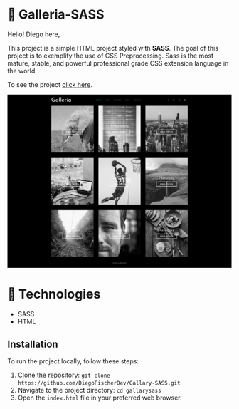 # :pushpin: Galleria-SASS

Hello! Diego here,

This project is a simple HTML project styled with **SASS**. The goal of this project is to exemplify the use of CSS Preprocessing. Sass is the most mature, stable, and powerful professional grade CSS extension language in the world.

To see the project [click here](https://gallary-sass.vercel.app/).

![Mockup with log in form page](https://github.com/DiegoFischerDev/Gallary-SASS/blob/main/img/Galeria%20SASS%20Preview.png)

# :rocket:  Technologies

* SASS
* HTML

## Installation

To run the project locally, follow these steps:

1. Clone the repository: `git clone https://github.com/DiegoFischerDev/Gallary-SASS.git`
2. Navigate to the project directory: `cd gallarysass`
3. Open the `index.html` file in your preferred web browser.
